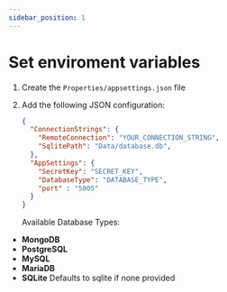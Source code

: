 ```yaml
---
sidebar_position: 1
---
```


# Set enviroment variables

1. Create the `Properties/appsettings.json` file
2. Add the following JSON configuration:

    ```json
    {
      "ConnectionStrings": {
        "RemoteConnection": "YOUR_CONNECTION_STRING",
        "SqlitePath": "Data/database.db",
      },
      "AppSettings": {
        "SecretKey": "SECRET_KEY",
        "DatabaseType": "DATABASE_TYPE",
        "port" : "5005"
      }
    }
    ```
    Available Database Types:
  - **MongoDB**
  - **PostgreSQL**
  - **MySQL**
  - **MariaDB**
  - **SQLite**
  Defaults to sqlite if none provided